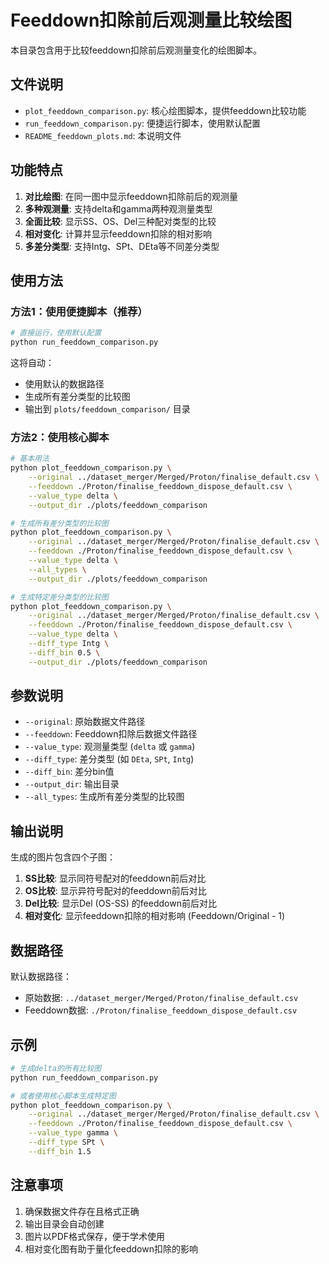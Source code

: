 # Feeddown扣除前后观测量比较绘图

本目录包含用于比较feeddown扣除前后观测量变化的绘图脚本。

## 文件说明

- `plot_feeddown_comparison.py`: 核心绘图脚本，提供feeddown比较功能
- `run_feeddown_comparison.py`: 便捷运行脚本，使用默认配置
- `README_feeddown_plots.md`: 本说明文件

## 功能特点

1. **对比绘图**: 在同一图中显示feeddown扣除前后的观测量
2. **多种观测量**: 支持delta和gamma两种观测量类型
3. **全面比较**: 显示SS、OS、Del三种配对类型的比较
4. **相对变化**: 计算并显示feeddown扣除的相对影响
5. **多差分类型**: 支持Intg、SPt、DEta等不同差分类型

## 使用方法

### 方法1：使用便捷脚本（推荐）

```bash
# 直接运行，使用默认配置
python run_feeddown_comparison.py
```

这将自动：
- 使用默认的数据路径
- 生成所有差分类型的比较图
- 输出到 `plots/feeddown_comparison/` 目录

### 方法2：使用核心脚本

```bash
# 基本用法
python plot_feeddown_comparison.py \
    --original ../dataset_merger/Merged/Proton/finalise_default.csv \
    --feeddown ./Proton/finalise_feeddown_dispose_default.csv \
    --value_type delta \
    --output_dir ./plots/feeddown_comparison

# 生成所有差分类型的比较图
python plot_feeddown_comparison.py \
    --original ../dataset_merger/Merged/Proton/finalise_default.csv \
    --feeddown ./Proton/finalise_feeddown_dispose_default.csv \
    --value_type delta \
    --all_types \
    --output_dir ./plots/feeddown_comparison

# 生成特定差分类型的比较图
python plot_feeddown_comparison.py \
    --original ../dataset_merger/Merged/Proton/finalise_default.csv \
    --feeddown ./Proton/finalise_feeddown_dispose_default.csv \
    --value_type delta \
    --diff_type Intg \
    --diff_bin 0.5 \
    --output_dir ./plots/feeddown_comparison
```

## 参数说明

- `--original`: 原始数据文件路径
- `--feeddown`: Feeddown扣除后数据文件路径
- `--value_type`: 观测量类型 (`delta` 或 `gamma`)
- `--diff_type`: 差分类型 (如 `DEta`, `SPt`, `Intg`)
- `--diff_bin`: 差分bin值
- `--output_dir`: 输出目录
- `--all_types`: 生成所有差分类型的比较图

## 输出说明

生成的图片包含四个子图：
1. **SS比较**: 显示同符号配对的feeddown前后对比
2. **OS比较**: 显示异符号配对的feeddown前后对比
3. **Del比较**: 显示Del (OS-SS) 的feeddown前后对比
4. **相对变化**: 显示feeddown扣除的相对影响 (Feeddown/Original - 1)

## 数据路径

默认数据路径：
- 原始数据: `../dataset_merger/Merged/Proton/finalise_default.csv`
- Feeddown数据: `./Proton/finalise_feeddown_dispose_default.csv`

## 示例

```bash
# 生成delta的所有比较图
python run_feeddown_comparison.py

# 或者使用核心脚本生成特定图
python plot_feeddown_comparison.py \
    --original ../dataset_merger/Merged/Proton/finalise_default.csv \
    --feeddown ./Proton/finalise_feeddown_dispose_default.csv \
    --value_type gamma \
    --diff_type SPt \
    --diff_bin 1.5
```

## 注意事项

1. 确保数据文件存在且格式正确
2. 输出目录会自动创建
3. 图片以PDF格式保存，便于学术使用
4. 相对变化图有助于量化feeddown扣除的影响